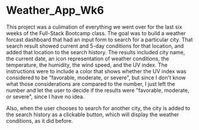 # Weather_App_Wk6

This project was a culimation of everything we went over for the last six weeks of the Full-Stack Bootcamp class.  The goal was to build a weather forcast dashboard that had an input form to search for a particular city.  That search result showed current and 5-day conditions for that location, and added that location to the search history.  The results included city name, the current date, an icon representation of weather conditions, the temperature, the humidity, the wind speed, and the UV index.  The instructions were to include a color that shows whether the UV index was considered to be "favorable, moderate, or severe", but since I don't know what those considerations are compared to the number, I just left the number and let the user to decide if the results were "favorable, moderate, or severe", since I have no idea.

Also, when the user chooses to search for another city, the city is added to the search history as a clickable button, which will display the weather conditions, as it did before.
